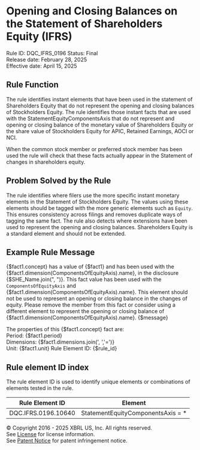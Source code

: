 # Opening and Closing Balances on the Statement of Shareholders Equity (IFRS)
Rule ID: DQC_IFRS_0196
Status: Final  
Release date: February 28, 2025  
Effective date: April 15, 2025

## Rule Function
The rule identifies instant elements that have been used in the statement of Shareholders Equity that do not represent the opening and closing balances of Stockholders Equity. The rule identifies those instant facts that are used with the StatementEquityComponentsAxis that do not represent and opening or closing balance of the monetary value of Shareholders Equity or the share value of Stockholders Equity for APIC, Retained Earnings, AOCI or NCI.

When the common stock member or preferred stock member has been used the rule will check that these facts actually appear in the Statement of changes in shareholders equity.

## Problem Solved by the Rule
The rule identifies where filers use the more specific instant monetary elements in the Statement of Stockholders Equity.  The values using these elements should be tagged with the more generic elements such as `Equity`. This ensures consistency across filings and removes duplicate ways of tagging the same fact. The rule also detects where extensions have been used to represent the opening and closing balances. Shareholders Equity is a standard element and should not be extended.

## Example Rule Message 

{$fact1.concept} has a value of {$fact1} and has been used with the {$fact1.dimension(ComponentsOfEquityAxis).name}, in the disclosure {$SHE_Name.join(", ")}. This fact value has been used with the `ComponentsOfEquityAxis` and {$fact1.dimension(ComponentsOfEquityAxis).name}. This element should not be used to represent an opening or closing balance in the changes of equity.  Please remove the member from this fact or consider using a different element to represent the opening or closing balance of {$fact1.dimension(ComponentsOfEquityAxis).name}.
{$message}

The properties of this {$fact1.concept} fact are:  
Period: {$fact1.period}  
Dimensions: {$fact1.dimensions.join(', ','=')}  
Unit: {$fact1.unit}
Rule Element ID: {$rule_id}

## Rule element ID index  
The rule element ID is used to identify unique elements or combinations of elements tested in the rule.

|Rule Element ID|Element|
|--- |--- |
| DQC.IFRS.0196.10640 |StatementEquityComponentsAxis = *|


© Copyright 2016 - 2025 XBRL US, Inc. All rights reserved.   
See [License](https://xbrl.us/dqc-license) for license information.  
See [Patent Notice](https://xbrl.us/dqc-patent) for patent infringement notice. 
